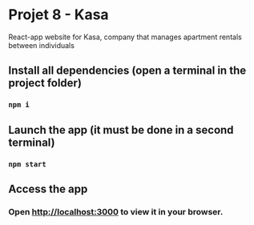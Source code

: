 # Projet 8 - Kasa

React-app website for Kasa, company that manages apartment rentals between individuals

## Install all dependencies (open a terminal in the project folder)

### `npm i`

## Launch the app (it must be done in a second terminal)

### `npm start`

## Access the app

### Open [http://localhost:3000](http://localhost:3000) to view it in your browser.

